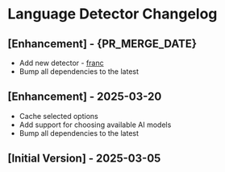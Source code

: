 # Language Detector Changelog

## [Enhancement] - {PR_MERGE_DATE}

- Add new detector - [franc](https://npmjs.com/franc)
- Bump all dependencies to the latest

## [Enhancement] - 2025-03-20

- Cache selected options
- Add support for choosing available AI models
- Bump all dependencies to the latest

## [Initial Version] - 2025-03-05

